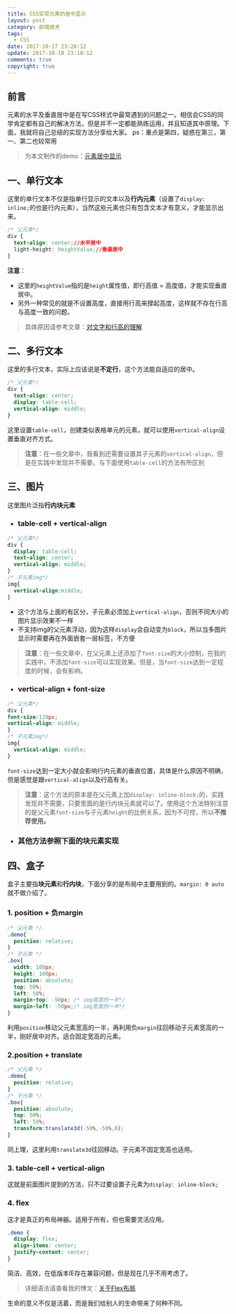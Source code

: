 ```yaml
---
title: CSS实现元素的居中显示
layout: post
category: 前端技术
tags:
  - CSS
date: 2017-10-17 23:26:12
update: 2017-10-18 23:18:12
comments: true
copyright: true
---
```


## 前言
元素的水平及垂直居中是在写CSS样式中最常遇到的问题之一。相信会CSS的同学肯定都有自己的解决方法，但是并不一定都能熟练运用，并且知道其中原理。下面，我就将自己总结的实现方法分享给大家。
ps：重点是第四，疑惑在第三，第一、第二也较常用

>为本文制作的demo：[元素居中显示](https://codepen.io/leekiwi/pen/qGyKVE)

<!-- more -->

## 一、单行文本

这里的单行文本不仅是指单行显示的文本以及**行内元素**（设置了`display: inline;`的也是行内元素），当然这些元素也只有包含文本才有意义，才能显示出来。

```css
/* 父元素*/
div {
  text-align: center;//水平居中
  light-height: heightValue;//垂直居中
}
```
**注意**：
- 这里的`heightValue`指的是`height`属性值，即行高值 = 高度值，才能实现垂直居中。
- 另外一种常见的就是不设置高度，直接用行高来撑起高度，这样就不存在行高与高度一致的问题。

>具体原因请参考文章：[对文字和行高的理解](https://www.jianshu.com/p/dc324a36ba84)

## 二、多行文本

这里的多行文本，实际上应该说是**不定行**，这个方法能自适应的居中。

```css
/* 父元素*/
div {
  text-align: center;
  display: table-cell;
  vertical-align: middle;
}
```
这里设置`table-cell`，创建类似表格单元的元素，就可以使用`vertical-align`设置垂直对齐方式。
>**注意**：在一些文章中，我看到还需要设置其子元素的`vertical-align`，但是在实践中发现并不需要。与下面使用`table-cell`的方法有所区别

## 三、图片
这里图片泛指**行内块元素**
- ### table-cell + vertical-align 
```css
/* 父元素*/
div {
  display: table-cell;
  text-align: center;
  vertical-align: middle;
}
/* 子元素img*/
img{
  vertical-align:middle;
}
```
- 这个方法与上面的有区分，子元素必须加上`vertical-align`，否则不同大小的图片显示效果不一样
- 不支持img的父元素浮动，因为这样`display`会自动变为`block`，所以当多图片显示时需要再在外面嵌套一层标签，不方便

>**注意**：在一些文章中，在父元素上还添加了`font-size`的大小控制，在我的实践中，不添加`font-size`可以实现效果。但是，当`font-size`达到一定程度的时候，会有影响。

- ### vertical-align + font-size
```css
/* 父元素*/
div {
font-size:128px; 
vertical-align: middle;
}
/* 子元素img*/
img{
  vertical-align: middle;
}
```
`font-size`达到一定大小就会影响行内元素的垂直位置，具体是什么原因不明确，但是感觉是跟`vertical-align`以及行高有关。
>**注意**：这个方法的原本是在父元素上加`display: inline-block;`的，实践发现并不需要，只要里面的是行内块元素就可以了。使用这个方法特别注意的是父元素`font-size`与子元素`height`的比例关系，因为不可控，所以**不推荐使用。**

- ### 其他方法参照下面的块元素实现

## 四、盒子
盒子主要指**块元素**和**行内块**，下面分享的是布局中主要用到的。`margin: 0 auto`就不做介绍了。
### 1. position + 负margin
```css
/* 父元素 */
.demo{
  position: relative;
}
/* 子元素 */
.box{
  width: 100px;
  height: 100px;
  position: absolute;
  top: 50%;
  left: 50%;
  margin-top: -50px; /* img高度的一半*/
  margin-left: -50px;/* img宽度的一半*/
}
```
利用`position`移动父元素宽高的一半，再利用负`margin`往回移动子元素宽高的一半，刚好居中对齐。适合固定宽高的元素。

### 2.position + translate
```css
/* 父元素 */
.demo{
  position: relative;
}
/* 子元素 */
.box{
  position: absolute;
  top: 50%;
  left: 50%;
  transform:translate3d(-50%,-50%,0);
}
```
同上理，这里利用`translate3d`往回移动。子元素不固定宽高也适用。

### 3. table-cell + vertical-align
这就是前面图片提到的方法，只不过要设置子元素为`display: inline-block;`

### 4. flex
这才是真正的布局神器。适用于所有，但也需要灵活应用。
```css
.demo {
  display: flex;
  align-items: center;
  justify-content: center;
}
```
简洁、高效，在低版本IE存在兼容问题，但是现在几乎不用考虑了。
> 详细语法请查看我的博文：[关于Flex布局](https://www.jianshu.com/p/90dbbbecdf3b)

<Quote>生命的意义不仅是活着，而是我们给别人的生命带来了何种不同。</Quote>